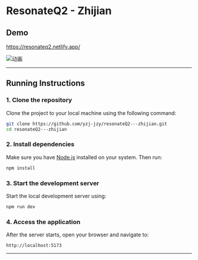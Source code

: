 # ResonateQ2 - Zhijian

## Demo
https://resonateq2.netlify.app/


![动画](https://github.com/user-attachments/assets/419f8558-9de9-45c6-83df-b58a7003903b)

---

## Running Instructions

### 1. Clone the repository
Clone the project to your local machine using the following command:
```bash
git clone https://github.com/yzj-jzy/resonateQ2---zhijian.git
cd resonateQ2---zhijian
```

### 2. Install dependencies
Make sure you have [Node.js](https://nodejs.org/) installed on your system. Then run:
```bash
npm install
```

### 3. Start the development server
Start the local development server using:
```bash
npm run dev
```

### 4. Access the application
After the server starts, open your browser and navigate to:
```
http://localhost:5173
```

---
